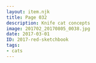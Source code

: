 ```yaml
---
layout: item.njk
title: Page 032
description: Knife cat concepts
image: 201702_20170805_0038.jpg
date: 2017-03-01
ID: 2017-red-sketchbook
tags:  
- cats
---
```

